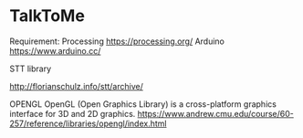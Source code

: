 # TalkToMe

Requirement:
Processing
https://processing.org/
Arduino
https://www.arduino.cc/

STT library

http://florianschulz.info/stt/archive/

OPENGL
OpenGL (Open Graphics Library) is a cross-platform graphics interface for 3D and 2D graphics. 
https://www.andrew.cmu.edu/course/60-257/reference/libraries/opengl/index.html
